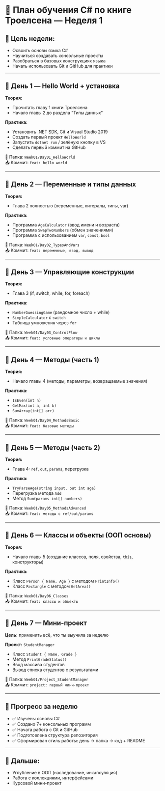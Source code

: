 # 📘 План обучения C# по книге Троелсена — Неделя 1

## 🎯 Цель недели:
- Освоить основы языка C#
- Научиться создавать консольные проекты
- Разобраться в базовых конструкциях языка
- Начать использовать Git и GitHub для практики

---

## 📅 День 1 — Hello World + установка

**Теория:**
- Прочитать главу 1 книги Троелсена
- Начало главы 2 до раздела "Типы данных"

**Практика:**
- Установить .NET SDK, Git и Visual Studio 2019
- Создать первый проект `HelloWorld`
- Запустить `dotnet run` / зелёную кнопку в VS
- Сделать первый коммит на GitHub

📂 Папка: `Week01/Day01_HelloWorld`  
📤 Коммит: `feat: hello world`

---

## 📅 День 2 — Переменные и типы данных

**Теория:**
- Глава 2 полностью (переменные, литералы, типы, var)

**Практика:**
- Программа `AgeCalculator` (ввод имени и возраста)
- Программа `SwapTwoNumbers` (обмен значениями)
- Программа с использованием `var`, `const`, `bool`

📂 Папка: `Week01/Day02_TypesAndVars`  
📤 Коммит: `feat: переменные, ввод, вывод`

---

## 📅 День 3 — Управляющие конструкции

**Теория:**
- Глава 3 (if, switch, while, for, foreach)

**Практика:**
- `NumberGuessingGame` (рандомное число + while)
- `SimpleCalculator` с `switch`
- Таблица умножения через `for`

📂 Папка: `Week01/Day03_ControlFlow`  
📤 Коммит: `feat: условные операторы и циклы`

---

## 📅 День 4 — Методы (часть 1)

**Теория:**
- Начало главы 4 (методы, параметры, возвращаемые значения)

**Практика:**
- `IsEven(int n)`
- `GetMax(int a, int b)`
- `SumArray(int[] arr)`

📂 Папка: `Week01/Day04_MethodsBasic`  
📤 Коммит: `feat: базовые методы`

---

## 📅 День 5 — Методы (часть 2)

**Теория:**
- Глава 4: `ref`, `out`, `params`, перегрузка

**Практика:**
- `TryParseAge(string input, out int age)`
- Перегрузка метода `Add`
- Метод `Sum(params int[] numbers)`

📂 Папка: `Week01/Day05_MethodsAdvanced`  
📤 Коммит: `feat: методы с ref/out/params`

---

## 📅 День 6 — Классы и объекты (ООП основы)

**Теория:**
- Начало главы 5 (создание классов, поля, свойства, `this`, конструкторы)

**Практика:**
- Класс `Person { Name, Age }` с методом `PrintInfo()`
- Класс `Rectangle` с методом `GetArea()`

📂 Папка: `Week01/Day06_Classes`  
📤 Коммит: `feat: классы и объекты`

---

## 📅 День 7 — Мини-проект

**Цель:** применить всё, что ты выучила за неделю

**Проект:** `StudentManager`
- Класс `Student { Name, Grade }`
- Метод `PrintGradeStatus()`
- Ввод массива студентов
- Вывод списка студентов с результатами

📂 Папка: `Week01/Project_StudentManager`  
📤 Коммит: `project: первый мини-проект`

---

## 🧠 Прогресс за неделю

- ✅ Изучены основы C#
- ✅ Создано 7+ консольных программ
- ✅ Начата работа с Git и GitHub
- ✅ Подготовлена структура репозитория
- ✅ Сформирован стиль работы: день → папка → код + README

---

## 🚀 Дальше:
- Углубление в ООП (наследование, инкапсуляция)
- Работа с коллекциями, интерфейсами
- Курсовой мини-проект

